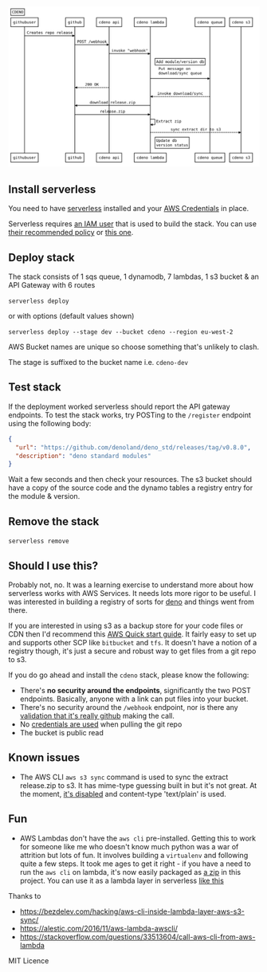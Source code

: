 ![Sequence diagram](./diagram.svg)

## Install serverless
You need to have [serverless](https://serverless.com/) installed and your [AWS Credentials](https://serverless.com/framework/docs/providers/aws/guide/credentials#creating-aws-access-keys) in place.

Serverless requires [an IAM user](https://serverless.com/framework/docs/providers/aws/guide/credentials/) that is used to build the stack.
You can use [their recommended policy](https://gist.github.com/ServerlessBot/7618156b8671840a539f405dea2704c8) or [this one](./serverless-agent-policy.json).

## Deploy stack

The stack consists of 1 sqs queue, 1 dynamodb, 7 lambdas, 1 s3 bucket & an API Gateway with 6 routes

`serverless deploy`

or with options (default values shown)

`serverless deploy --stage dev --bucket cdeno --region eu-west-2`

AWS Bucket names are unique so choose something that's unlikely to clash.

The stage is suffixed to the bucket name i.e. `cdeno-dev`

## Test stack

If the deployment worked serverless should report the API gateway endpoints.
To test the stack works, try POSTing to the `/register` endpoint using the following body:

```json
{
  "url": "https://github.com/denoland/deno_std/releases/tag/v0.8.0",
  "description": "deno standard modules"
}
```

Wait a few seconds and then check your resources.
The s3 bucket should have a copy of the source code and the dynamo tables a registry entry for the module & version.

## Remove the stack

`serverless remove`

## Should I use this?

Probably not, no. It was a learning exercise to understand more about how serverless works with AWS Services. It needs lots more rigor to be useful. I was interested in building a registry of sorts for [deno](https://deno.land/) and things went from there.

If you are interested in using s3 as a backup store for your code files or CDN then I'd recommend this [AWS Quick start guide](https://github.com/aws-quickstart/quickstart-git2s3). It fairly easy to set up and supports other SCP like `bitbucket` and `tfs`. It doesn't have a notion of a registry though, it's just a secure and robust way to get files from a git repo to s3.


If you do go ahead and install the `cdeno` stack, please know the following:

- There's **no security around the endpoints**, significantly the two POST endpoints. Basically, anyone with a link can put files into your bucket.
- There's no security around the `/webhook` endpoint, nor is there any [validation that it's really github](https://github.com/cdeno/quickstart-git2s3/blob/master/functions/source/GitPullS3/lambda_function.py#L141) making the call.
- No [credentials are used](https://github.com/cdeno/quickstart-git2s3/blob/master/functions/source/GitPullS3/lambda_function.py#L207) when pulling the git repo
- The bucket is public read

## Known issues
- The AWS CLI `aws s3 sync` command is used to sync the extract release.zip to s3. It has mime-type guessing built in but it's not great. At the moment, [it's disabled](./download-sync.js#L12) and content-type 'text/plain' is used.

## Fun
- AWS Lambdas don't have the `aws cli` pre-installed. Getting this to work for someone like me who doesn't know much python was a war of attrition but lots of fun. It involves building a `virtualenv` and following quite a few steps. It took me ages to get it right - if you have a need to run the `aws cli` on lambda, it's now easily packaged as [a zip](./layers/awscli.zip) in this project. You can use it as a lambda layer in serverless [like this](./serverless.yml#L116)

Thanks to 
- https://bezdelev.com/hacking/aws-cli-inside-lambda-layer-aws-s3-sync/
- https://alestic.com/2016/11/aws-lambda-awscli/
- https://stackoverflow.com/questions/33513604/call-aws-cli-from-aws-lambda


MIT Licence
